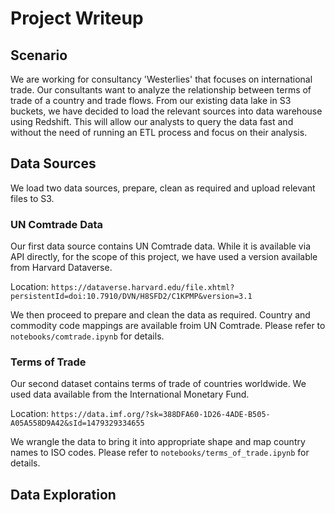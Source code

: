 # Project Writeup

## Scenario
We are working for consultancy 'Westerlies' that focuses on international trade. Our consultants want to analyze the relationship between terms of trade of a country and trade flows. From our existing data lake in S3 buckets, we have decided to load the relevant sources into data warehouse using Redshift. This will allow our analysts to query the data fast and without the need of running an ETL process and focus on their analysis.

## Data Sources
We load two data sources, prepare, clean as required and upload relevant files to S3.

### UN Comtrade Data

Our first data source contains UN Comtrade data. While it is available via API directly, for the scope of this project, we have used a version available from Harvard Dataverse.

Location: `https://dataverse.harvard.edu/file.xhtml?persistentId=doi:10.7910/DVN/H8SFD2/C1KPMP&version=3.1`

We then proceed to prepare and clean the data as required. Country and commodity code mappings are available froim UN Comtrade. Please refer to `notebooks/comtrade.ipynb` for details.

### Terms of Trade
Our second dataset contains terms of trade of countries worldwide. We used data available from the International Monetary Fund.

Location: `https://data.imf.org/?sk=388DFA60-1D26-4ADE-B505-A05A558D9A42&sId=1479329334655`

We wrangle the data to bring it into appropriate shape and map country names to ISO codes. Please refer to `notebooks/terms_of_trade.ipynb` for details.

## Data Exploration
